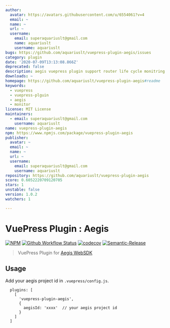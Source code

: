 ```yaml
---
author:
  avatar: https://avatars.githubusercontent.com/u/6554061?v=4
  email: ~
  name: ~
  url: ~
  username:
    email: superaquariuslt@gmail.com
    name: aquariuslt
    username: aquariuslt
bugs: https://github.com/aquariuslt/vuepress-plugin-aegis/issues
category: plugin
date: '2020-07-09T13:13:08.866Z'
deprecated: false
description: aegis vuepress plugin support router life cycle monitring
downloads: ~
homepage: https://github.com/aquariuslt/vuepress-plugin-aegis#readme
keywords:
  - vuepress
  - vuepress-plguin
  - aegis
  - monitor
license: MIT License
maintainers:
  - email: superaquariuslt@gmail.com
    username: aquariuslt
name: vuepress-plugin-aegis
npm: https://www.npmjs.com/package/vuepress-plugin-aegis
publisher:
  avatar: ~
  email: ~
  name: ~
  url: ~
  username:
    email: superaquariuslt@gmail.com
    username: aquariuslt
repository: https://github.com/aquariuslt/vuepress-plugin-aegis
score: 0.6052220709120705
stars: 1
unstable: false
version: 1.0.2
watchers: 1

---
```


# VuePress Plugin : Aegis


[![NPM](https://img.shields.io/npm/v/vuepress-plugin-aegis.svg)](https://www.npmjs.com/package/vuepress-plugin-aegis) 
[![Github Workflow Status](https://github.com/aquariuslt/vuepress-plugin-aegis/workflows/ci/badge.svg)](https://github.com/aquariuslt/vuepress-plugin-aegis) 
[![codecov](https://codecov.io/gh/aquariuslt/vuepress-plugin-aegis/branch/master/graph/badge.svg)](https://codecov.io/gh/aquariuslt/vuepress-plugin-aegis) 
[![Semantic-Release](https://img.shields.io/badge/%20%20%F0%9F%93%A6%F0%9F%9A%80-semantic--release-e10079.svg)](https://github.com/semantic-release/semantic-release)


> VuePress Plugin for [Aegis WebSDK](https://aegis.ivweb.io/#/)




## Usage

Add your aegis project id in `.vuepress/config.js`.

```
  plugins: [
    [
      'vuepress-plugin-aegis',
      {
        aegisId: 'xxxx'  // your aegis project id
      }
    ]
  ]
```
